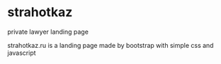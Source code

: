 # strahotkaz
private lawyer landing page

strahotkaz.ru is a landing page made by bootstrap with simple css and javascript
